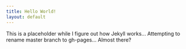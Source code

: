 ```yaml
---
title: Hello World!
layout: default
---
```


This is a placeholder while I figure out how Jekyll works...
Attempting to rename master branch to gh-pages...
Almost there?
